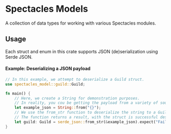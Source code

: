 # Spectacles Models
A collection of data types for working with various Spectacles modules.

## Usage
Each struct and enum in this crate supports JSON (de)serialization using Serde JSON.

#### Example: Deserializing a JSON payload
```rust
// In this example, we attempt to deserialize a Guild struct.
use spectacles_model::guild::Guild;

fn main() {
    // Here, we create a String for demonstration purposes. 
    // In reality, you cou be getting the payload from a variety of sources.
    let example_json = String::from("{}");
    // We use the from_str function to deserialize the string to a Guild object.
    // The function returns a result, with the struct is successful deserialization, or an error if deserialization failed.
    let guild: Guild = serde_json::from_str(&example_json).expect("Failed to deserialize JSON");
}
```
